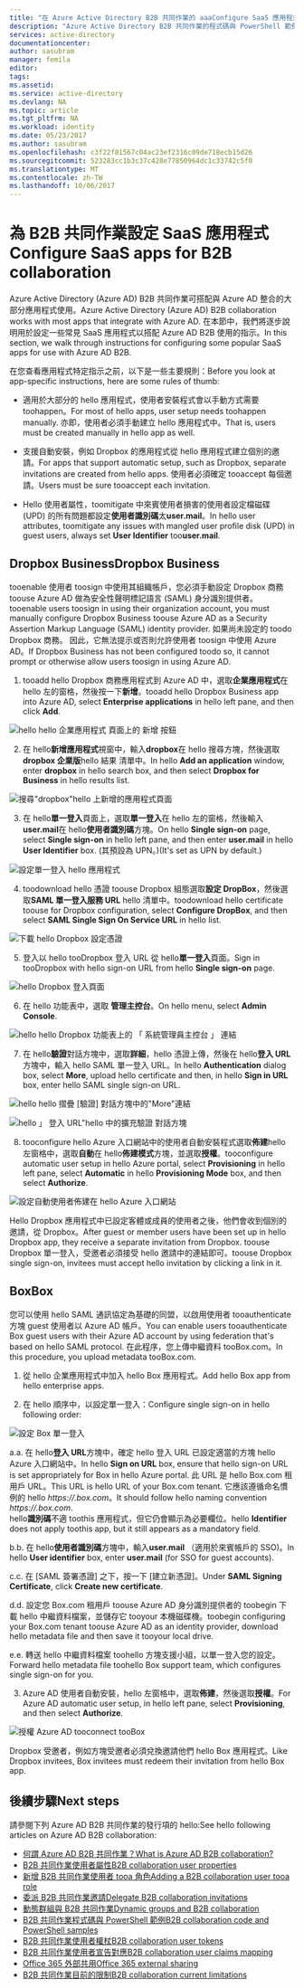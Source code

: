 ```yaml
---
title: "在 Azure Active Directory B2B 共同作業的 aaaConfigure SaaS 應用程式 |Microsoft 文件"
description: "Azure Active Directory B2B 共同作業的程式碼與 PowerShell 範例"
services: active-directory
documentationcenter: 
author: sasubram
manager: femila
editor: 
tags: 
ms.assetid: 
ms.service: active-directory
ms.devlang: NA
ms.topic: article
ms.tgt_pltfrm: NA
ms.workload: identity
ms.date: 05/23/2017
ms.author: sasubram
ms.openlocfilehash: c3f22f81567c04ac23ef2316c09de718ecb15d26
ms.sourcegitcommit: 523283cc1b3c37c428e77850964dc1c33742c5f0
ms.translationtype: MT
ms.contentlocale: zh-TW
ms.lasthandoff: 10/06/2017
---
```

# <a name="configure-saas-apps-for-b2b-collaboration"></a><span data-ttu-id="5756e-103">為 B2B 共同作業設定 SaaS 應用程式</span><span class="sxs-lookup"><span data-stu-id="5756e-103">Configure SaaS apps for B2B collaboration</span></span>

<span data-ttu-id="5756e-104">Azure Active Directory (Azure AD) B2B 共同作業可搭配與 Azure AD 整合的大部分應用程式使用。</span><span class="sxs-lookup"><span data-stu-id="5756e-104">Azure Active Directory (Azure AD) B2B collaboration works with most apps that integrate with Azure AD.</span></span> <span data-ttu-id="5756e-105">在本節中，我們將逐步說明用於設定一些常見 SaaS 應用程式以搭配 Azure AD B2B 使用的指示。</span><span class="sxs-lookup"><span data-stu-id="5756e-105">In this section, we walk through instructions for configuring some popular SaaS apps for use with Azure AD B2B.</span></span>

<span data-ttu-id="5756e-106">在您查看應用程式特定指示之前，以下是一些主要規則：</span><span class="sxs-lookup"><span data-stu-id="5756e-106">Before you look at app-specific instructions, here are some rules of thumb:</span></span>

* <span data-ttu-id="5756e-107">適用於大部分的 hello 應用程式，使用者安裝程式會以手動方式需要 toohappen。</span><span class="sxs-lookup"><span data-stu-id="5756e-107">For most of hello apps, user setup needs toohappen manually.</span></span> <span data-ttu-id="5756e-108">亦即，使用者必須手動建立 hello 應用程式中。</span><span class="sxs-lookup"><span data-stu-id="5756e-108">That is, users must be created manually in hello app as well.</span></span>

* <span data-ttu-id="5756e-109">支援自動安裝，例如 Dropbox 的應用程式從 hello 應用程式建立個別的邀請。</span><span class="sxs-lookup"><span data-stu-id="5756e-109">For apps that support automatic setup, such as Dropbox, separate invitations are created from hello apps.</span></span> <span data-ttu-id="5756e-110">使用者必須確定 tooaccept 每個邀請。</span><span class="sxs-lookup"><span data-stu-id="5756e-110">Users must be sure tooaccept each invitation.</span></span>

* <span data-ttu-id="5756e-111">Hello 使用者屬性，toomitigate 中來賓使用者損害的使用者設定檔磁碟 (UPD) 的所有問題都設定**使用者識別碼**太**user.mail**。</span><span class="sxs-lookup"><span data-stu-id="5756e-111">In hello user attributes, toomitigate any issues with mangled user profile disk (UPD) in guest users, always set **User Identifier** too**user.mail**.</span></span>


## <a name="dropbox-business"></a><span data-ttu-id="5756e-112">Dropbox Business</span><span class="sxs-lookup"><span data-stu-id="5756e-112">Dropbox Business</span></span>

<span data-ttu-id="5756e-113">tooenable 使用者 toosign 中使用其組織帳戶，您必須手動設定 Dropbox 商務 toouse Azure AD 做為安全性聲明標記語言 (SAML) 身分識別提供者。</span><span class="sxs-lookup"><span data-stu-id="5756e-113">tooenable users toosign in using their organization account, you must manually configure Dropbox Business toouse Azure AD as a Security Assertion Markup Language (SAML) identity provider.</span></span> <span data-ttu-id="5756e-114">如果尚未設定的 toodo Dropbox 商務。 因此，它無法提示或否則允許使用者 toosign 中使用 Azure AD。</span><span class="sxs-lookup"><span data-stu-id="5756e-114">If Dropbox Business has not been configured toodo so, it cannot prompt or otherwise allow users toosign in using Azure AD.</span></span>

1. <span data-ttu-id="5756e-115">tooadd hello Dropbox 商務應用程式到 Azure AD 中，選取**企業應用程式**在 hello 左的窗格，然後按一下**新增**。</span><span class="sxs-lookup"><span data-stu-id="5756e-115">tooadd hello Dropbox Business app into Azure AD, select **Enterprise applications** in hello left pane, and then click **Add**.</span></span>

  ![hello hello 企業應用程式 頁面上的 新增 按鈕](media/active-directory-b2b-configure-saas-apps/add-dropbox.png)

2. <span data-ttu-id="5756e-117">在 hello**新增應用程式**視窗中，輸入**dropbox**在 hello 搜尋方塊，然後選取  **dropbox 企業版**hello 結果 清單中。</span><span class="sxs-lookup"><span data-stu-id="5756e-117">In hello **Add an application** window, enter **dropbox** in hello search box, and then select **Dropbox for Business** in hello results list.</span></span>

  ![搜尋"dropbox"hello 上新增的應用程式頁面](media/active-directory-b2b-configure-saas-apps/add-app-dialog.png)

3. <span data-ttu-id="5756e-119">在 hello**單一登入**頁面上，選取**單一登入**在 hello 左的窗格，然後輸入**user.mail**在 hello**使用者識別碼**方塊。</span><span class="sxs-lookup"><span data-stu-id="5756e-119">On hello **Single sign-on** page, select **Single sign-on** in hello left pane, and then enter **user.mail** in hello **User Identifier** box.</span></span> <span data-ttu-id="5756e-120">(其預設為 UPN。)</span><span class="sxs-lookup"><span data-stu-id="5756e-120">(It's set as UPN by default.)</span></span>

  ![設定單一登入 hello 應用程式](media/active-directory-b2b-configure-saas-apps/configure-app-sso.png)

4. <span data-ttu-id="5756e-122">toodownload hello 憑證 toouse Dropbox 組態選取**設定 DropBox**，然後選取**SAML 單一登入服務 URL** hello 清單中。</span><span class="sxs-lookup"><span data-stu-id="5756e-122">toodownload hello certificate toouse for Dropbox configuration, select **Configure DropBox**, and then select **SAML Single Sign On Service URL** in hello list.</span></span>

  ![下載 hello Dropbox 設定憑證](media/active-directory-b2b-configure-saas-apps/download-certificate.png)

5. <span data-ttu-id="5756e-124">登入以 hello tooDropbox 登入 URL 從 hello**單一登入**頁面。</span><span class="sxs-lookup"><span data-stu-id="5756e-124">Sign in tooDropbox with hello sign-on URL from hello **Single sign-on** page.</span></span>

  ![hello Dropbox 登入頁面](media/active-directory-b2b-configure-saas-apps/sign-in-to-dropbox.png)

6. <span data-ttu-id="5756e-126">在 hello 功能表中，選取 **管理主控台**。</span><span class="sxs-lookup"><span data-stu-id="5756e-126">On hello menu, select **Admin Console**.</span></span>

  ![hello hello Dropbox 功能表上的 「 系統管理員主控台 」 連結](media/active-directory-b2b-configure-saas-apps/dropbox-menu.png)

7. <span data-ttu-id="5756e-128">在 hello**驗證**對話方塊中，選取**詳細**，hello 憑證上傳，然後在 hello**登入 URL**方塊中，輸入 hello SAML 單一登入 URL。</span><span class="sxs-lookup"><span data-stu-id="5756e-128">In hello **Authentication** dialog box, select **More**, upload hello certificate and then, in hello **Sign in URL** box, enter hello SAML single sign-on URL.</span></span>

  ![hello hello 摺疊 [驗證] 對話方塊中的"More"連結](media/active-directory-b2b-configure-saas-apps/dropbox-auth-01.png)

  ![hello 」 登入 URL"hello 中的擴充驗證 對話方塊](media/active-directory-b2b-configure-saas-apps/paste-single-sign-on-URL.png)

8. <span data-ttu-id="5756e-131">tooconfigure hello Azure 入口網站中的使用者自動安裝程式選取**佈建**hello 左窗格中，選取**自動**在 hello**佈建模式**方塊，並選取**授權**。</span><span class="sxs-lookup"><span data-stu-id="5756e-131">tooconfigure automatic user setup in hello Azure portal, select **Provisioning** in hello left pane, select **Automatic** in hello **Provisioning Mode** box, and then select **Authorize**.</span></span>

  ![設定自動使用者佈建在 hello Azure 入口網站](media/active-directory-b2b-configure-saas-apps/set-up-automatic-provisioning.png)

<span data-ttu-id="5756e-133">Hello Dropbox 應用程式中已設定客體或成員的使用者之後，他們會收到個別的邀請，從 Dropbox。</span><span class="sxs-lookup"><span data-stu-id="5756e-133">After guest or member users have been set up in hello Dropbox app, they receive a separate invitation from Dropbox.</span></span> <span data-ttu-id="5756e-134">toouse Dropbox 單一登入，受邀者必須接受 hello 邀請中的連結即可。</span><span class="sxs-lookup"><span data-stu-id="5756e-134">toouse Dropbox single sign-on, invitees must accept hello invitation by clicking a link in it.</span></span>

## <a name="box"></a><span data-ttu-id="5756e-135">Box</span><span class="sxs-lookup"><span data-stu-id="5756e-135">Box</span></span>
<span data-ttu-id="5756e-136">您可以使用 hello SAML 通訊協定為基礎的同盟，以啟用使用者 tooauthenticate 方塊 guest 使用者以 Azure AD 帳戶。</span><span class="sxs-lookup"><span data-stu-id="5756e-136">You can enable users tooauthenticate Box guest users with their Azure AD account by using federation that's based on hello SAML protocol.</span></span> <span data-ttu-id="5756e-137">在此程序，您上傳中繼資料 tooBox.com。</span><span class="sxs-lookup"><span data-stu-id="5756e-137">In this procedure, you upload metadata tooBox.com.</span></span>

1. <span data-ttu-id="5756e-138">從 hello 企業應用程式中加入 hello Box 應用程式。</span><span class="sxs-lookup"><span data-stu-id="5756e-138">Add hello Box app from hello enterprise apps.</span></span>

2. <span data-ttu-id="5756e-139">在 hello 順序中，以設定單一登入：</span><span class="sxs-lookup"><span data-stu-id="5756e-139">Configure single sign-on in hello following order:</span></span>

  ![設定 Box 單一登入](media/active-directory-b2b-configure-saas-apps/configure-box-sso.png)

 <span data-ttu-id="5756e-141">a.</span><span class="sxs-lookup"><span data-stu-id="5756e-141">a.</span></span> <span data-ttu-id="5756e-142">在 hello**登入 URL**方塊中，確定 hello 登入 URL 已設定適當的方塊 hello Azure 入口網站中。</span><span class="sxs-lookup"><span data-stu-id="5756e-142">In hello **Sign on URL** box, ensure that hello sign-on URL is set appropriately for Box in hello Azure portal.</span></span> <span data-ttu-id="5756e-143">此 URL 是 hello Box.com 租用戶 URL。</span><span class="sxs-lookup"><span data-stu-id="5756e-143">This URL is hello URL of your Box.com tenant.</span></span> <span data-ttu-id="5756e-144">它應該遵循命名慣例的 hello *https://.box.com*。</span><span class="sxs-lookup"><span data-stu-id="5756e-144">It should follow hello naming convention *https://.box.com*.</span></span>  
 <span data-ttu-id="5756e-145">hello**識別碼**不適 toothis 應用程式，但它仍會顯示為必要欄位。</span><span class="sxs-lookup"><span data-stu-id="5756e-145">hello **Identifier** does not apply toothis app, but it still appears as a mandatory field.</span></span>

 <span data-ttu-id="5756e-146">b.</span><span class="sxs-lookup"><span data-stu-id="5756e-146">b.</span></span> <span data-ttu-id="5756e-147">在 hello**使用者識別碼**方塊中，輸入**user.mail** （適用於來賓帳戶的 SSO)。</span><span class="sxs-lookup"><span data-stu-id="5756e-147">In hello **User identifier** box, enter **user.mail** (for SSO for guest accounts).</span></span>

 <span data-ttu-id="5756e-148">c.</span><span class="sxs-lookup"><span data-stu-id="5756e-148">c.</span></span> <span data-ttu-id="5756e-149">在 [SAML 簽署憑證] 之下，按一下 [建立新憑證]。</span><span class="sxs-lookup"><span data-stu-id="5756e-149">Under **SAML Signing Certificate**, click **Create new certificate**.</span></span>

 <span data-ttu-id="5756e-150">d.</span><span class="sxs-lookup"><span data-stu-id="5756e-150">d.</span></span> <span data-ttu-id="5756e-151">設定您 Box.com 租用戶 toouse Azure AD 身分識別提供者的 toobegin 下載 hello 中繼資料檔案，並儲存它 tooyour 本機磁碟機。</span><span class="sxs-lookup"><span data-stu-id="5756e-151">toobegin configuring your Box.com tenant toouse Azure AD as an identity provider, download hello metadata file and then save it tooyour local drive.</span></span>

 <span data-ttu-id="5756e-152">e.</span><span class="sxs-lookup"><span data-stu-id="5756e-152">e.</span></span> <span data-ttu-id="5756e-153">轉送 hello 中繼資料檔案 toohello 方塊支援小組，以單一登入您的設定。</span><span class="sxs-lookup"><span data-stu-id="5756e-153">Forward hello metadata file toohello Box support team, which configures single sign-on for you.</span></span>

3. <span data-ttu-id="5756e-154">Azure AD 使用者自動安裝，hello 左窗格中，選取**佈建**，然後選取**授權**。</span><span class="sxs-lookup"><span data-stu-id="5756e-154">For Azure AD automatic user setup, in hello left pane, select **Provisioning**, and then select **Authorize**.</span></span>

  ![授權 Azure AD tooconnect tooBox](media/active-directory-b2b-configure-saas-apps/auth-azure-ad-to-connect-to-box.png)

<span data-ttu-id="5756e-156">Dropbox 受邀者，例如方塊受邀者必須兌換邀請他們 hello Box 應用程式。</span><span class="sxs-lookup"><span data-stu-id="5756e-156">Like Dropbox invitees, Box invitees must redeem their invitation from hello Box app.</span></span>

## <a name="next-steps"></a><span data-ttu-id="5756e-157">後續步驟</span><span class="sxs-lookup"><span data-stu-id="5756e-157">Next steps</span></span>

<span data-ttu-id="5756e-158">請參閱下列 Azure AD B2B 共同作業的發行項的 hello:</span><span class="sxs-lookup"><span data-stu-id="5756e-158">See hello following articles on Azure AD B2B collaboration:</span></span>

* [<span data-ttu-id="5756e-159">何謂 Azure AD B2B 共同作業？</span><span class="sxs-lookup"><span data-stu-id="5756e-159">What is Azure AD B2B collaboration?</span></span>](active-directory-b2b-what-is-azure-ad-b2b.md)
* [<span data-ttu-id="5756e-160">B2B 共同作業使用者屬性</span><span class="sxs-lookup"><span data-stu-id="5756e-160">B2B collaboration user properties</span></span>](active-directory-b2b-user-properties.md)
* [<span data-ttu-id="5756e-161">新增 B2B 共同作業使用者 tooa 角色</span><span class="sxs-lookup"><span data-stu-id="5756e-161">Adding a B2B collaboration user tooa role</span></span>](active-directory-b2b-add-guest-to-role.md)
* [<span data-ttu-id="5756e-162">委派 B2B 共同作業邀請</span><span class="sxs-lookup"><span data-stu-id="5756e-162">Delegate B2B collaboration invitations</span></span>](active-directory-b2b-delegate-invitations.md)
* [<span data-ttu-id="5756e-163">動態群組與 B2B 共同作業</span><span class="sxs-lookup"><span data-stu-id="5756e-163">Dynamic groups and B2B collaboration</span></span>](active-directory-b2b-dynamic-groups.md)
* [<span data-ttu-id="5756e-164">B2B 共同作業程式碼與 PowerShell 範例</span><span class="sxs-lookup"><span data-stu-id="5756e-164">B2B collaboration code and PowerShell samples</span></span>](active-directory-b2b-code-samples.md)
* [<span data-ttu-id="5756e-165">B2B 共同作業使用者權杖</span><span class="sxs-lookup"><span data-stu-id="5756e-165">B2B collaboration user tokens</span></span>](active-directory-b2b-user-token.md)
* [<span data-ttu-id="5756e-166">B2B 共同作業使用者宣告對應</span><span class="sxs-lookup"><span data-stu-id="5756e-166">B2B collaboration user claims mapping</span></span>](active-directory-b2b-claims-mapping.md)
* [<span data-ttu-id="5756e-167">Office 365 外部共用</span><span class="sxs-lookup"><span data-stu-id="5756e-167">Office 365 external sharing</span></span>](active-directory-b2b-o365-external-user.md)
* [<span data-ttu-id="5756e-168">B2B 共同作業目前的限制</span><span class="sxs-lookup"><span data-stu-id="5756e-168">B2B collaboration current limitations</span></span>](active-directory-b2b-current-limitations.md)
